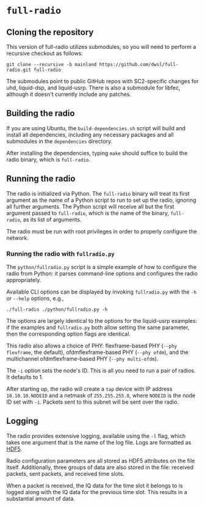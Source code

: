 # `full-radio`

## Cloning the repository

This version of full-radio utilizes submodules, so you will need to perform a recursive checkout as follows:

```
git clone --recursive -b mainland https://github.com/dwsl/full-radio.git full-radio
```

The submodules point to public GitHub repos with SC2-specific changes for uhd, liquid-dsp, and liquid-usrp. There is also a submodule for libfec, although it doesn't currently include any patches.

## Building the radio

If you are using Ubuntu, the `build-dependencies.sh` script will build and install all dependencies, including any necessary packages and all submodules in the `dependencies` directory.

After installing the dependencies, typing `make` should suffice to build the radio binary, which is `full-radio`.

## Running the radio

The radio is initialized via Python. The `full-radio` binary will treat its first argument as the name of a Python script to run to set up the radio, ignoring all further arguments. The Python script will receive all but the first argument passed to `full-radio`, which is the name of the binary, `full-radio`, as its list of arguments.

The radio must be run with root privileges in order to properly configure the network.

### Running the radio with `fullradio.py`

The `python/fullradio.py` script is a simple example of how to configure the radio from Python: it parses command-line options and configures the radio appropriately. 

Available CLI options can be displayed by invoking `fullradio.py` with the `-h` or `--help` options, e.g.,

```
./full-radio ./python/fullradio.py -h
```

The options are largely identical to the options for the liquid-usrp examples: if the examples and `fullradio.py` both allow setting the same parameter, then the corresponding option flags are identical.

This radio also allows a choice of PHY: flexframe-based PHY (`--phy flexframe`, the default), ofdmflexframe-based PHY (`--phy ofdm`), and the multichannel ofdmflexframe-based PHY (`--phy multi-ofdm`).

The `-i` option sets the node's ID. This is all you need to run a pair of radios. It defaults to 1.

After starting up, the radio will create a `tap` device with IP address `10.10.10.NODEID` and a netmask of `255.255.255.0`, where `NODEID` is the node ID set with `-i`. Packets sent to this subnet will be sent over the radio.

## Logging

The radio provides extensive logging, available using the `-l` flag, which takes one argument that is the name of the log file. Logs are formatted as [HDF5](https://portal.hdfgroup.org/display/HDF5/HDF5).

Radio configuration parameters are all stored as HDF5 attributes on the file itself. Additionally, three groups of data are also stored in the file: received packets, sent packets, and received time slots.

When a packet is received, the IQ data for the time slot it belongs to is logged along with the IQ data for the previous time slot. This results in a substantial amount of data.
  
  
